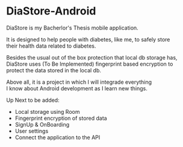# DiaStore-Android

<p>DiaStore is my Bacherlor's Thesis mobile application.</p>
<p>It is designed to help people with diabetes, like me, to safely store<br>
their health data related to diabetes.</p>
<p>Besides the usual out of the box protection that local db storage has,<br>
DiaStore uses (To Be Implemented) fingerprint based encryption to<br>
protect the data stored in the local db.</p>
<p>Above all, it is a project in which I will integrade everything<br>
I know about Android development as I learn new things.</p>

Up Next to be added:
  - Local storage using Room
  - Fingerprint encryption of stored data
  - SignUp & OnBoarding
  - User settings
  - Connect the application to the API
